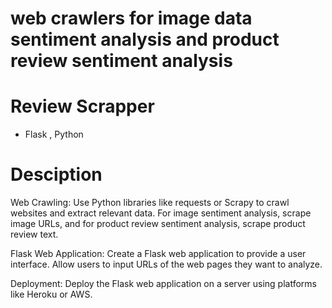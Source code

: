 # web crawlers for image data sentiment analysis and product review sentiment analysis
# Review Scrapper
- Flask , Python

# Desciption
Web Crawling:
Use Python libraries like requests or Scrapy to crawl websites and extract relevant data. For image sentiment analysis, scrape image URLs, and for product review sentiment analysis, scrape product review text.

Flask Web Application:
Create a Flask web application to provide a user interface.
Allow users to input URLs of the web pages they want to analyze.

Deployment:
Deploy the Flask web application on a server using platforms like Heroku or AWS.
